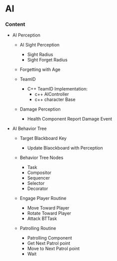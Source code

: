 # AI

### Content

* AI Perception
    * AI Sight Perception
        * Sight Radius
        * Sight Forget Radius
    
    * Forgetting with Age

    * TeamID 
        * C++ TeamID Implementation:
            * c++ AIController
            * c++ character Base

    * Damage Perception
        * Health Component Report Damage Event


* AI Behavior Tree
    * Target Blackboard Key
        * Update Blaockboard with Perception

    * Behavior Tree Nodes
        * Task
        * Compositor
        * Sequencer
        * Selector
        * Decorator

    * Engage Player Routine
        * Move Toward Player
        * Rotate Toward Player
        * Attack BTTask

    * Patrolling Routine
        * Patrolling Component
        * Get Next Patrol point
        * Move to Next Patrol point
        * Wait


